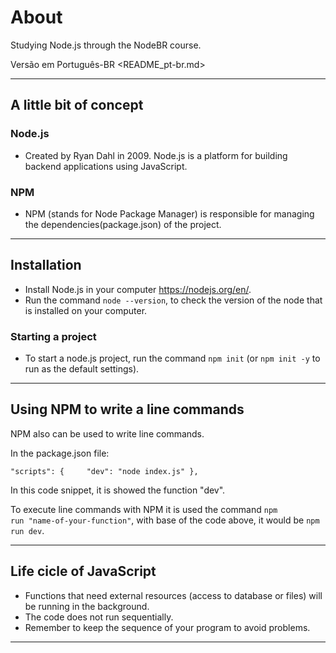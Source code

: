 # About

Studying Node.js through the NodeBR course.

Versão em Português-BR <README_pt-br.md>

---

## A little bit of concept

### Node.js

- Created by Ryan Dahl in 2009. Node.js is a platform for building backend applications using JavaScript.

### NPM

- NPM (stands for Node Package Manager) is responsible for managing the dependencies(package.json) of the project.

---
## Installation

- Install Node.js in your computer <https://nodejs.org/en/>.
- Run the command <code>node --version</code>, to check the version of the node that is installed on your computer.

### Starting a project

- To start a node.js project, run the command <code>npm init</code> (or <code>npm init -y</code> to run as the default settings).

---
## Using NPM to write a line commands

NPM also can be used to write line commands.

In the package.json file:

<code>"scripts": {
&ensp;&ensp;&ensp;&ensp;"dev": "node index.js"
},</code>

In this code snippet, it is showed the function "dev".

To execute line commands with NPM it is used the command <code>npm run "name-of-your-function"</code>, with base of the code above, it would be <code>npm run dev</code>.

---
## Life cicle of JavaScript

- Functions that need external resources (access to database or files) will be running in the background.
- The code does not run sequentially.
- Remember to keep the sequence of your program to avoid problems.

---
